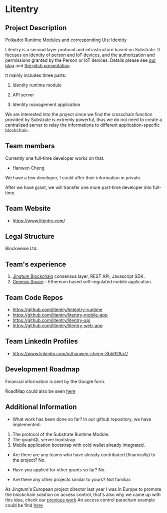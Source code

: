 # Litentry

## Project Description
Polkadot Runtime Modules and corresponding UIs: Identity

Litentry is a second layer protocol and infrastructure based on Substrate. It focuses on Identity of person and IoT devices, and the authorization and permissions granted by the Person or IoT devices.
Details please see [our blog](https://www.litentry.com/post/litentry-introduction) and [the pitch presentation](https://drive.google.com/file/d/1-mesEZV5eoRW_dP3MZwbZPUaqNPtMoxd/view?usp=sharing) 

It mainly includes three parts:

1. Identity runtime module

2. API server

3. Identity management application

We are interested into the project since we find the crosschain function provided by Substrate is extremly powerful, thus we do not need to create a centralized server to relay the informations to different application-specific blockchain.

## Team members
Currently one full-time developer works on that.

* Hanwen Cheng

We have a few developer, I could offer their information in private.

After we have grant, we will transfer one more part-time developer into full-time.

## Team Website	
* https://www.litentry.com/

## Legal Structure 
Blockweise Ltd.

## Team's experience
1. [Jingtum Blockchain](https://github.com/jingtum) consensus layer, REST API, Javascript SDK.
2. [Genesis Space](https://github.com/hanwencheng/GenesisMobile) - Ethereum based self-regulated mobile application.

## Team Code Repos
* https://github.com/litentry/lintentry-runtime
* https://github.com/litentry/litentry-mobile-app
* https://github.com/litentry/litentry-api
* https://github.com/litentry/litentry-web-app

## Team LinkedIn Profiles
* https://www.linkedin.com/in/hanwen-cheng-3bb928a7/

## Development Roadmap

Financial information is sent by the Google form.

RoadMap could also be seen [here](https://www.litentry.com/post/litentry-roadmap-july-september-2019)


## Additional Information

* What work has been done so far?
In our github repository, we have implemented:
1. The protocol of the Substrate Runtime Module.
2. The graphQL server bootstrap.
3. Mobile application bootstrap with cold wallet already integrated.

* Are there are any teams who have already contributed (financially) to the project?
No.

* Have you applied for other grants so far?
No.

* Are there any other projects similar to yours? 
Not familiar.

As Jingtum's European project director last year I was in Europe to promote the blockchain solution on access control, that's also why we came up with this idea, check our [previous work](https://www.litentry.com/post/oss-meeting)
An access control parachain example could be find [here](https://video.wixstatic.com/video/760d3a_fd3919e6e8944f5d8684b7224f84675b/1080p/mp4/file.mp4)
